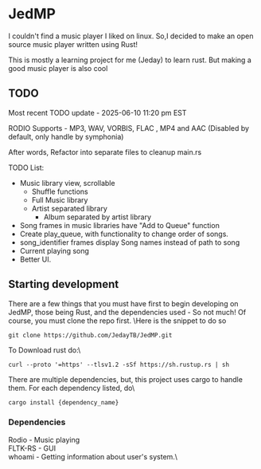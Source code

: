﻿# JedMP
I couldn't find a music player I liked on linux. So,I decided to make an open source music player written using Rust!

This is mostly a learning project for me (Jeday) to learn rust. But making a good music player is also cool

## TODO
Most recent TODO update - 2025-06-10 11:20 pm EST

RODIO Supports - MP3, WAV, VORBIS, FLAC , MP4 and AAC (Disabled by default, only handle by symphonia)

After words, Refactor into separate files to cleanup main.rs

TODO List:

- Music library view, scrollable 
  - Shuffle functions
  - Full Music library 
  - Artist separated library
    - Album separated by artist library
- Song frames in music libraries have "Add to Queue" function
- Create play_queue, with functionality to change order of songs.
- song_identifier frames display Song names instead of path to song
- Current playing song 
- Better UI.

## Starting development

There are a few things that you must have first to begin developing on JedMP, those being Rust, and the dependencies used - So not much! Of course, you must clone the repo first. \Here is the snippet to do so


```git clone https://github.com/JedayTB/JedMP.git```



To Download rust do:\
```
curl --proto '=https' --tlsv1.2 -sSf https://sh.rustup.rs | sh

```

There are multiple dependencies, but, this project uses cargo to handle them. For each dependency listed, do\


```cargo install {dependency_name}```
### Dependencies 

Rodio - Music playing\
FLTK-RS - GUI\
whoami - Getting information about user's system.\

